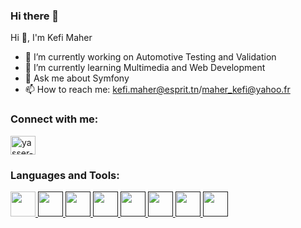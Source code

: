 ### Hi there 👋

Hi 👋, I'm Kefi Maher
- 🔭 I’m currently working on Automotive Testing and Validation
- 🌱 I’m currently learning Multimedia and Web Development
- 💬 Ask me about Symfony  
- 📫 How to reach me: kefi.maher@esprit.tn/maher_kefi@yahoo.fr

<h3 align="left">Connect with me:</h3>
<p align="left">
<a href="https://www.linkedin.com/in/kefi-maher-23a71a180/" target="blank"><img align="center" src="https://raw.githubusercontent.com/rahuldkjain/github-profile-readme-generator/master/src/images/icons/Social/linked-in-alt.svg" alt="yasser-jamli-718582206/" height="30" width="40" /></a>
</p>
<h3 align="left">Languages and Tools:</h3>
<p align="left">
<a href="https://symfony.com" target="_blank" rel="noreferrer"> <img src="https://github.com/kefimaher/kefimaher/assets/60353495/baabcdaa-dfec-4226-8ed6-8178c2b1eb0f"  width="40" height="40"/> </a>
<a href="" target="_blank" rel="noreferrer"> <img src="https://github.com/kefimaher/kefimaher/assets/60353495/2740f041-9c8a-4481-83b1-5f00fa9b4a67"  width="40" height="40"/> </a>
<a href="" target="_blank" rel="noreferrer"> <img src="https://github.com/kefimaher/kefimaher/assets/60353495/9440c53f-3989-44a3-9a6a-8c02cf9b1b37"  width="40" height="40"/> </a>
<a href="" target="_blank" rel="noreferrer"> <img src="https://github.com/kefimaher/kefimaher/assets/60353495/cb542fc5-923d-4cfb-9f2a-5822edc00779"  width="40" height="40"/> </a>
<a href="" target="_blank" rel="noreferrer"> <img src="https://github.com/kefimaher/kefimaher/assets/60353495/4a4bee56-4e83-4cd8-9ba8-c8b63adbd00d"  width="40" height="40"/> </a>
<a href="" target="_blank" rel="noreferrer"> <img src="https://github.com/kefimaher/kefimaher/assets/60353495/579a9ce5-9f7a-488f-8c40-b06f80e18a23"  width="40" height="40"/> </a>
<a href="" target="_blank" rel="noreferrer"> <img src="https://github.com/kefimaher/kefimaher/assets/60353495/ab6bb2de-54d9-4c68-97f9-f4510ba79154"  width="40" height="40"/> </a>
<a href="" target="_blank" rel="noreferrer"> <img src="https://github.com/kefimaher/kefimaher/assets/60353495/1c17215f-240a-4ff9-9af3-424f5b393158"  width="40" height="40"/> </a>
</p>

